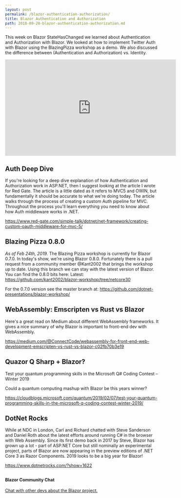 ```yaml
---
layout: post
permalink: /blazor-authentication-authorization/
title: Blazor Authentication and Authorization
path: 2018-09-28-blazor-authentication-authorization.md
---
```


This week on Blazor StateHasChanged we learned about Authentication and Authorization with Blazor. We looked at how to implement Twitter Auth with Blazor using the BlazingPizza workshop as a demo. We also discussed the difference between (Authentication and Authorization) vs. Identity.

<iframe width="560" height="315" src="https://www.youtube.com/embed/cY-ffDR0yTU?start=1506" frameborder="0" allow="accelerometer; autoplay; encrypted-media; gyroscope; picture-in-picture" allowfullscreen></iframe>

## Auth Deep Dive

If you're looking for a deep dive explanation of how Authentication and Authorization work in ASP.NET, then I suggest looking at the article I wrote for Red Gate. The article is a little dated as it refers to MVC5 and OWIN, but fundamentally it should be accurate to what we're doing today. The article walks through the process of creating a custom Auth pipeline for MVC. Throughout the process you'll learn everything you need to know about how Auth middleware works in .NET.

https://www.red-gate.com/simple-talk/dotnet/net-framework/creating-custom-oauth-middleware-for-mvc-5/

## Blazing Pizza 0.8.0

*As of Feb 24th, 2019.*
The Blazing Pizza workshop is currently for Blazor 0.7.0. In today's show, we're using Blazor 0.8.0. Fortunately there is a pull request from a community member @Kant2002 that brings the workshop up to date. Using this branch we can stay with the latest version of Blazor. You can find the 0.8.0 bits here: Latest: https://github.com/kant2002/blazor-workshop/tree/netcore30

For the 0.7.0 version see the master branch at: https://github.com/dotnet-presentations/blazor-workshop/

## WebAssembly: Emscripten vs Rust vs Blazor

Here's a great read on Medium about different WebAssembly frameworks. It gives a nice summary of why Blazor is important to front-end dev with WebAssembly.

https://medium.com/@ConnectCode/webassembly-for-front-end-web-development-emscripten-vs-rust-vs-blazor-c02fb70b3e19

## Quazor Q Sharp + Blazor?

Test your quantum programming skills in the Microsoft Q# Coding Contest – Winter 2019

Could a quantum computing mashup with Blazor be this years winner?

https://cloudblogs.microsoft.com/quantum/2019/02/07/test-your-quantum-programming-skills-in-the-microsoft-q-coding-contest-winter-2019/

## DotNet Rocks

While at NDC in London, Carl and Richard chatted with Steve Sanderson and Daniel Roth about the latest efforts around running C# in the browser with Web Assembly. Since its first demo back in 2017 by Steve, Blazor has grown up a lot - part of ASP.NET Core but still nominally an experimental project, parts of Blazor are now appearing in the preview editions of .NET Core 3 as Razor Components. 2019 looks to be a big year for Blazor!

https://www.dotnetrocks.com/?show=1622

## 

#### Blazor Community Chat

[Chat with other devs about the Blazor project.](https://gitter.im/aspnet/Blazor#utm_source=notification&utm_medium=email&utm_campaign=unread-notifications) 

